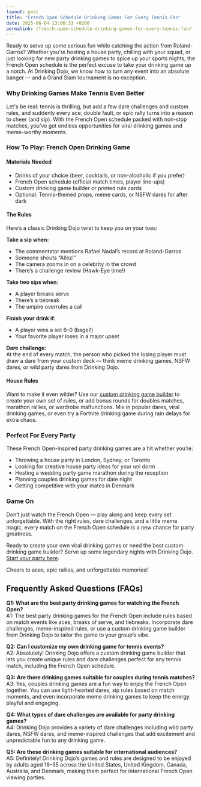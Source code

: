 ```yaml
---
layout: post
title: "French Open Schedule Drinking Games For Every Tennis Fan"
date: 2025-06-04 13:06:33 +0200
permalink: /french-open-schedule-drinking-games-for-every-tennis-fan/
---
```

Ready to serve up some serious fun while catching the action from Roland-Garros? Whether you're hosting a house party, chilling with your squad, or just looking for new party drinking games to spice up your sports nights, the French Open schedule is the perfect excuse to take your drinking game up a notch. At Drinking Dojo, we know how to turn any event into an absolute banger — and a Grand Slam tournament is no exception.

### Why Drinking Games Make Tennis Even Better

Let's be real: tennis is thrilling, but add a few dare challenges and custom rules, and suddenly every ace, double fault, or epic rally turns into a reason to cheer (and sip). With the French Open schedule packed with non-stop matches, you’ve got endless opportunities for viral drinking games and meme-worthy moments.

### How To Play: French Open Drinking Game

#### Materials Needed
- Drinks of your choice (beer, cocktails, or non-alcoholic if you prefer)
- French Open schedule (official match times, player line-ups)
- Custom drinking game builder or printed rule cards
- Optional: Tennis-themed props, meme cards, or NSFW dares for after dark

#### The Rules

Here’s a classic Drinking Dojo twist to keep you on your toes:

**Take a sip when:**
- The commentator mentions Rafael Nadal’s record at Roland-Garros
- Someone shouts “Allez!”
- The camera zooms in on a celebrity in the crowd
- There’s a challenge review (Hawk-Eye time!)

**Take two sips when:**
- A player breaks serve
- There’s a tiebreak
- The umpire overrules a call

**Finish your drink if:**
- A player wins a set 6–0 (bagel!)
- Your favorite player loses in a major upset

**Dare challenge:**  
At the end of every match, the person who picked the losing player must draw a dare from your custom deck — think meme drinking games, NSFW dares, or wild party dares from Drinking Dojo.

#### House Rules

Want to make it even wilder? Use our [custom drinking game builder](https://drinkingdojo.com) to create your own set of rules, or add bonus rounds for doubles matches, marathon rallies, or wardrobe malfunctions. Mix in popular dares, viral drinking games, or even try a Fortnite drinking game during rain delays for extra chaos.

### Perfect For Every Party

These French Open-inspired party drinking games are a hit whether you’re:
- Throwing a house party in London, Sydney, or Toronto
- Looking for creative house party ideas for your uni dorm
- Hosting a wedding party game marathon during the reception
- Planning couples drinking games for date night
- Getting competitive with your mates in Denmark

### Game On

Don’t just watch the French Open — play along and keep every set unforgettable. With the right rules, dare challenges, and a little meme magic, every match on the French Open schedule is a new chance for party greatness.

Ready to create your own viral drinking games or need the best custom drinking game builder? Serve up some legendary nights with Drinking Dojo. [Start your party here](https://drinkingdojo.com).

Cheers to aces, epic rallies, and unforgettable memories!

## Frequently Asked Questions (FAQs)

**Q1: What are the best party drinking games for watching the French Open?**  
A1: The best party drinking games for the French Open include rules based on match events like aces, breaks of serve, and tiebreaks. Incorporate dare challenges, meme-inspired rules, or use a custom drinking game builder from Drinking Dojo to tailor the game to your group’s vibe.

**Q2: Can I customize my own drinking game for tennis events?**  
A2: Absolutely! Drinking Dojo offers a custom drinking game builder that lets you create unique rules and dare challenges perfect for any tennis match, including the French Open schedule.

**Q3: Are there drinking games suitable for couples during tennis matches?**  
A3: Yes, couples drinking games are a fun way to enjoy the French Open together. You can use light-hearted dares, sip rules based on match moments, and even incorporate meme drinking games to keep the energy playful and engaging.

**Q4: What types of dare challenges are available for party drinking games?**  
A4: Drinking Dojo provides a variety of dare challenges including wild party dares, NSFW dares, and meme-inspired challenges that add excitement and unpredictable fun to any drinking game.

**Q5: Are these drinking games suitable for international audiences?**  
A5: Definitely! Drinking Dojo’s games and rules are designed to be enjoyed by adults aged 18–35 across the United States, United Kingdom, Canada, Australia, and Denmark, making them perfect for international French Open viewing parties.

<script type="application/ld+json">
{
  "@context": "https://schema.org",
  "@type": "BlogPosting",
  "headline": "French Open Schedule Drinking Games For Every Tennis Fan",
  "description": "Turn your French Open viewing into unforgettable fun with Drinking Dojo's viral drinking games, custom dare challenges, and party ideas designed for tennis fans across the US, UK, Canada, Australia, and Denmark.",
  "author": {
    "@type": "Person",
    "name": "Drinking Dojo"
  },
  "publisher": {
    "@type": "Person",
    "name": "Drinking Dojo"
  },
  "datePublished": "2024-06-01",
  "mainEntityOfPage": {
    "@type": "WebPage",
    "@id": "https://drinkingdojo.com/french-open-schedule-drinking-games"
  },
  "keywords": "drinking games, party drinking games, custom drinking game builder, dare challenges, viral drinking games, meme drinking games, fortnite drinking game, inauguration day drinking game, NSFW dares, election day drinking game, wedding party games, couples drinking games, house party ideas, drinking challenges",
  "inLanguage": "en-US",
  "url": "https://drinkingdojo.com/french-open-schedule-drinking-games"
}
</script>

<script type="application/ld+json">
{
  "@context": "https://schema.org",
  "@type": "FAQPage",
  "mainEntity": [
    {
      "@type": "Question",
      "name": "What are the best party drinking games for watching the French Open?",
      "acceptedAnswer": {
        "@type": "Answer",
        "text": "The best party drinking games for the French Open include rules based on match events like aces, breaks of serve, and tiebreaks. Incorporate dare challenges, meme-inspired rules, or use a custom drinking game builder from Drinking Dojo to tailor the game to your group’s vibe."
      }
    },
    {
      "@type": "Question",
      "name": "Can I customize my own drinking game for tennis events?",
      "acceptedAnswer": {
        "@type": "Answer",
        "text": "Absolutely! Drinking Dojo offers a custom drinking game builder that lets you create unique rules and dare challenges perfect for any tennis match, including the French Open schedule."
      }
    },
    {
      "@type": "Question",
      "name": "Are there drinking games suitable for couples during tennis matches?",
      "acceptedAnswer": {
        "@type": "Answer",
        "text": "Yes, couples drinking games are a fun way to enjoy the French Open together. You can use light-hearted dares, sip rules based on match moments, and even incorporate meme drinking games to keep the energy playful and engaging."
      }
    },
    {
      "@type": "Question",
      "name": "What types of dare challenges are available for party drinking games?",
      "acceptedAnswer": {
        "@type": "Answer",
        "text": "Drinking Dojo provides a variety of dare challenges including wild party dares, NSFW dares, and meme-inspired challenges that add excitement and unpredictable fun to any drinking game."
      }
    },
    {
      "@type": "Question",
      "name": "Are these drinking games suitable for international audiences?",
      "acceptedAnswer": {
        "@type": "Answer",
        "text": "Definitely! Drinking Dojo’s games and rules are designed to be enjoyed by adults aged 18–35 across the United States, United Kingdom, Canada, Australia, and Denmark, making them perfect for international French Open viewing parties."
      }
    }
  ]
}
</script>